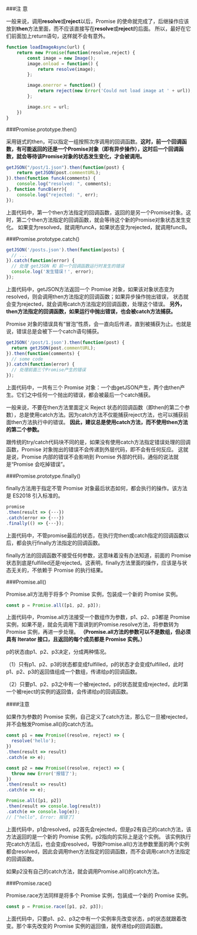 ###注 意

>
一般来说，调用<b>resolve</b>或<b>reject</b>以后，Promise 的使命就完成了，后继操作应该放到<b>then</b>方法里面，而不应该直接写在<b>resolve</b>或<b>reject</b>的后面。
所以，最好在它们前面加上return语句，这样就不会有意外。
>
```javascript
function loadImageAsync(url) {
    return new Promise(function(resolve,reject) {
        const image = new Image();
        image.onload = function() {
            return resolve(image);
        };

        image.onerror = function() {
            return reject(new Error('Could not load image at ' + url));
        };

        image.src = url;
    })
}
```

###Promise.prototype.then()

>
采用链式的then，可以指定一组按照次序调用的回调函数。<b>这时，前一个回调函数，有可能返回的还是一个Promise对象（即有异步操作），这时后一个回调函数，就会等待该Promise对象的状态发生变化，才会被调用。
</b>
>
```javascript
getJSON("/post/1.json").then(function(post) {
    return getJSON(post.commentURL);
}).then(function funcA(comments) {
    console.log("resolved: ", comments);
}, function funcB(err){
    console.log("rejected: ", err);
});
```
>
上面代码中，第一个then方法指定的回调函数，返回的是另一个Promise对象。这时，第二个then方法指定的回调函数，就会等待这个新的Promise对象状态发生变化。
如果变为resolved，就调用funcA，如果状态变为rejected，就调用funcB。
>

###Promise.prototype.catch()

```javascript
getJSON('/posts.json').then(function(posts) {
  // ...
}).catch(function(error) {
  // 处理 getJSON 和 前一个回调函数运行时发生的错误
  console.log('发生错误！', error);
});
```
>
上面代码中，getJSON方法返回一个 Promise 对象，如果该对象状态变为resolved，则会调用then方法指定的回调函数；如果异步操作抛出错误，
状态就会变为rejected，就会调用catch方法指定的回调函数，处理这个错误。
<b>另外，then方法指定的回调函数，如果运行中抛出错误，也会被catch方法捕获。</b>
>

Promise 对象的错误具有“冒泡”性质，会一直向后传递，直到被捕获为止。也就是说，错误总是会被下一个catch语句捕获。

```javascript
getJSON('/post/1.json').then(function(post) {
  return getJSON(post.commentURL);
}).then(function(comments) {
  // some code
}).catch(function(error) {
  // 处理前面三个Promise产生的错误
});
```
>
上面代码中，一共有三个 Promise 对象：一个由getJSON产生，两个由then产生。它们之中任何一个抛出的错误，都会被最后一个catch捕获。
>

一般来说，不要在then方法里面定义 Reject 状态的回调函数（即then的第二个参数），总是使用catch方法。因为catch方法不仅能捕获reject方法，也可以捕获前面then方法执行中的错误。
<b>因此，建议总是使用catch方法，而不使用then方法的第二个参数。</b>

>
跟传统的try/catch代码块不同的是，如果没有使用catch方法指定错误处理的回调函数，Promise 对象抛出的错误不会传递到外层代码，即不会有任何反应。
这就是说，Promise 内部的错误不会影响到 Promise 外部的代码，通俗的说法就是“Promise 会吃掉错误”。
>

###Promise.prototype.finally() 

finally方法用于指定不管 Promise 对象最后状态如何，都会执行的操作。该方法是 ES2018 引入标准的。
```javascript
promise
.then(result => {···})
.catch(error => {···})
.finally(() => {···});
```
>
上面代码中，不管promise最后的状态，在执行完then或catch指定的回调函数以后，都会执行finally方法指定的回调函数。
>
finally方法的回调函数不接受任何参数，这意味着没有办法知道，前面的 Promise 状态到底是fulfilled还是rejected。这表明，finally方法里面的操作，应该是与状态无关的，不依赖于 Promise 的执行结果。

###Promise.all()

Promise.all方法用于将多个 Promise 实例，包装成一个新的 Promise 实例。

```javascript
const p = Promise.all([p1, p2, p3]);
```

>
上面代码中，Promise.all方法接受一个数组作为参数，p1、p2、p3都是 Promise 实例，如果不是，就会先调用下面讲到的Promise.resolve方法，将参数转为 Promise 实例，再进一步处理。
<b>（Promise.all方法的参数可以不是数组，但必须具有 Iterator 接口，且返回的每个成员都是 Promise 实例。）</b>

p的状态由p1、p2、p3决定，分成两种情况。

（1）只有p1、p2、p3的状态都变成fulfilled，p的状态才会变成fulfilled，此时p1、p2、p3的返回值组成一个数组，传递给p的回调函数。

（2）只要p1、p2、p3之中有一个被rejected，p的状态就变成rejected，此时第一个被reject的实例的返回值，会传递给p的回调函数。
>

####注意

如果作为参数的 Promise 实例，自己定义了catch方法，那么它一旦被rejected，并不会触发Promise.all()的catch方法。
```javascript
const p1 = new Promise((resolve, reject) => {
  resolve('hello');
})
.then(result => result)
.catch(e => e);

const p2 = new Promise((resolve, reject) => {
  throw new Error('报错了');
})
.then(result => result)
.catch(e => e);

Promise.all([p1, p2])
.then(result => console.log(result))
.catch(e => console.log(e));
// ["hello", Error: 报错了]
```
>
上面代码中，p1会resolved，p2首先会rejected，但是p2有自己的catch方法，该方法返回的是一个新的 Promise 实例，p2指向的实际上是这个实例。
该实例执行完catch方法后，也会变成resolved，导致Promise.all()方法参数里面的两个实例都会resolved，因此会调用then方法指定的回调函数，而不会调用catch方法指定的回调函数。

如果p2没有自己的catch方法，就会调用Promise.all()的catch方法。
>

###Promise.race()

Promise.race方法同样是将多个 Promise 实例，包装成一个新的 Promise 实例。

```javascript
const p = Promise.race([p1, p2, p3]);
```

>
上面代码中，只要p1、p2、p3之中有一个实例率先改变状态，p的状态就跟着改变。那个率先改变的 Promise 实例的返回值，就传递给p的回调函数。
>